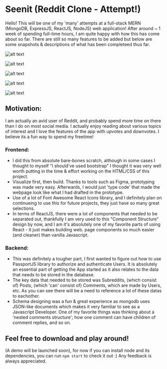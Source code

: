 # Seenit (Reddit Clone - Attempt!)
Hello! This will be one of my 'many' attempts at a full-stack MERN (MongoDB, ExpressJS, ReactJS, NodeJS) web application! After around ~ 1 week of spending full-time hours, I am quite happy with how this has come about so far. There are still so many features to be added but below are some snapshots & descriptions of what has been completeed thus far.

![alt text](https://github.com/MeteorMash101/seenit/blob/master/snapshots/pics_1.png?raw=true)

![alt text](https://github.com/MeteorMash101/seenit/blob/master/snapshots/pics_2.png?raw=true)

![alt text](https://github.com/MeteorMash101/seenit/blob/master/snapshots/pics_3.png?raw=true)

![alt text](https://github.com/MeteorMash101/seenit/blob/master/snapshots/pics_4.png?raw=true)

![alt text](https://github.com/MeteorMash101/seenit/blob/master/snapshots/pics_5.png?raw=true)
## Motivation:
I am actually an avid user of Reddit, and probably spend more time on there than I do on most social media. I actually enjoy reading about various topics of interest and I love the features of the app with upvotes and downvotes. I believe its a fun way to spend my freetime!

### Frontend:
- I did this from absolute bare-bones scratch, although in some cases I thought to myself "I should've used bootstrap" I thought it was very well worth putting in the time & effort working on the HTML/CSS of this project.
- Visualize first, then build. Thanks to tools such as Figma, prototyping was made very easy. Afterwards, I would just 'type code' that made the webpage look like what I had drafted in the prototype.
- Use of a lot of Font Awesome React Icons library, and I definitely plan on continueing to use this for future projects, they just have so many great selections.
- In terms of ReactJS, there were a lot of components that needed to be separated out, thankfully I am very used to this "Component Structure" design by now, and I am it's absolutely one of my favorite parts of using React - it just makes building web. page components so much easier (and cleaner) than vanilla Javascript.

### Backend:
- This was definitely a tougher part, I first wanted to figure out how to use PassportJS library to authorize and authenticate Users. It is absolutely an essential part of getting the App started as it also relates to the data that needs to be stored in the database.
- The key data that needed to be stored was Subreddits, (which consist of) Posts, (which 'can' consist of) Comments, which are made by Users, etc. As you can see there will be a need to reference a lot of these datas to eachother. 
- Schema designing was a fun & great experience as mongodb uses JSON-like documents which makes it very familiar to see as a Javascript Developer. One of my favorite things was thinking about a 'nested comments structure'; how one comment can have children of comment replies, and so on.
## Feel free to download and play around!
(A demo will be launched soon), for now if you can install node and its dependencies, you can run `npm start` to check it out :) Any feedback is always appreciated.

